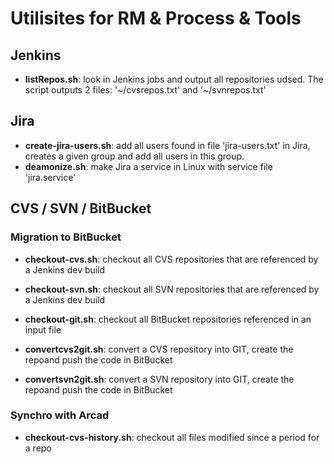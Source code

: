 # Utilisites for RM & Process & Tools

## Jenkins
- **listRepos.sh**: look in Jenkins jobs and output all repositories udsed.  The script outputs 2 files: '~/cvsrepos.txt' and '~/svnrepos.txt'


## Jira
- **create-jira-users.sh**: add all users found in file 'jira-users.txt' in Jira, creates a given group and add all users in this group.
- **deamonize.sh**: make Jira a service in Linux with service file 'jira.service' 




## CVS / SVN / BitBucket
### Migration to BitBucket
- **checkout-cvs.sh**: checkout all CVS repositories that are referenced by a Jenkins dev build
- **checkout-svn.sh**: checkout all SVN repositories that are referenced by a Jenkins dev build
- **checkout-git.sh**: checkout all BitBucket repositories referenced in an input file

- **convertcvs2git.sh**: convert a CVS repository into GIT, create the repoand push the code in BitBucket
- **convertsvn2git.sh**: convert a SVN repository into GIT, create the repoand push the code in BitBucket

### Synchro with Arcad
- **checkout-cvs-history.sh**: checkout all files modified since a period for a repo
